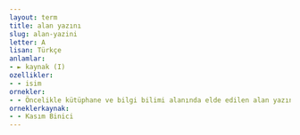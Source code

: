 ```yaml
---
layout: term
title: alan yazını
slug: alan-yazini
letter: A
lisan: Türkçe
anlamlar:
- ► kaynak (I)
ozellikler:
- - isim
ornekler:
- - Öncelikle kütüphane ve bilgi bilimi alanında elde edilen alan yazını verilerinin yapısı ve özellikleri anlaşılmaya çalışılmıştır.
orneklerkaynak:
- - Kasım Binici
---
```

